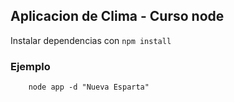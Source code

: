 ## Aplicacion de Clima - Curso node

Instalar dependencias con ```npm install ``` 

### Ejemplo 
```
    node app -d "Nueva Esparta"
```